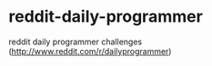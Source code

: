 reddit-daily-programmer
=======================

reddit daily programmer challenges (http://www.reddit.com/r/dailyprogrammer)
